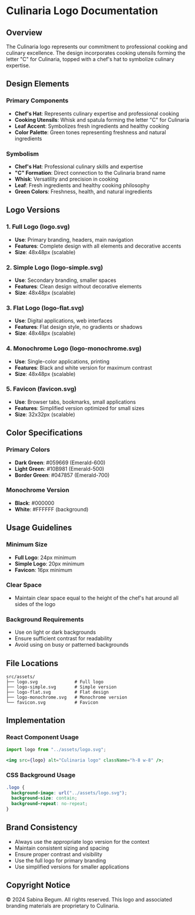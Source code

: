 # Culinaria Logo Documentation

## Overview

The Culinaria logo represents our commitment to professional cooking and culinary excellence. The design incorporates cooking utensils forming the letter "C" for Culinaria, topped with a chef's hat to symbolize culinary expertise.

## Design Elements

### Primary Components

- **Chef's Hat**: Represents culinary expertise and professional cooking
- **Cooking Utensils**: Whisk and spatula forming the letter "C" for Culinaria
- **Leaf Accent**: Symbolizes fresh ingredients and healthy cooking
- **Color Palette**: Green tones representing freshness and natural ingredients

### Symbolism

- **Chef's Hat**: Professional culinary skills and expertise
- **"C" Formation**: Direct connection to the Culinaria brand name
- **Whisk**: Versatility and precision in cooking
- **Leaf**: Fresh ingredients and healthy cooking philosophy
- **Green Colors**: Freshness, health, and natural ingredients

## Logo Versions

### 1. Full Logo (logo.svg)

- **Use**: Primary branding, headers, main navigation
- **Features**: Complete design with all elements and decorative accents
- **Size**: 48x48px (scalable)

### 2. Simple Logo (logo-simple.svg)

- **Use**: Secondary branding, smaller spaces
- **Features**: Clean design without decorative elements
- **Size**: 48x48px (scalable)

### 3. Flat Logo (logo-flat.svg)

- **Use**: Digital applications, web interfaces
- **Features**: Flat design style, no gradients or shadows
- **Size**: 48x48px (scalable)

### 4. Monochrome Logo (logo-monochrome.svg)

- **Use**: Single-color applications, printing
- **Features**: Black and white version for maximum contrast
- **Size**: 48x48px (scalable)

### 5. Favicon (favicon.svg)

- **Use**: Browser tabs, bookmarks, small applications
- **Features**: Simplified version optimized for small sizes
- **Size**: 32x32px (scalable)

## Color Specifications

### Primary Colors

- **Dark Green**: #059669 (Emerald-600)
- **Light Green**: #10B981 (Emerald-500)
- **Border Green**: #047857 (Emerald-700)

### Monochrome Version

- **Black**: #000000
- **White**: #FFFFFF (background)

## Usage Guidelines

### Minimum Size

- **Full Logo**: 24px minimum
- **Simple Logo**: 20px minimum
- **Favicon**: 16px minimum

### Clear Space

- Maintain clear space equal to the height of the chef's hat around all sides of the logo

### Background Requirements

- Use on light or dark backgrounds
- Ensure sufficient contrast for readability
- Avoid using on busy or patterned backgrounds

## File Locations

```
src/assets/
├── logo.svg              # Full logo
├── logo-simple.svg       # Simple version
├── logo-flat.svg         # Flat design
├── logo-monochrome.svg   # Monochrome version
└── favicon.svg           # Favicon
```

## Implementation

### React Component Usage

```jsx
import logo from "../assets/logo.svg";

<img src={logo} alt="Culinaria logo" className="h-8 w-8" />;
```

### CSS Background Usage

```css
.logo {
  background-image: url("../assets/logo.svg");
  background-size: contain;
  background-repeat: no-repeat;
}
```

## Brand Consistency

- Always use the appropriate logo version for the context
- Maintain consistent sizing and spacing
- Ensure proper contrast and visibility
- Use the full logo for primary branding
- Use simplified versions for smaller applications

## Copyright Notice

© 2024 Sabina Begum. All rights reserved.
This logo and associated branding materials are proprietary to Culinaria.
